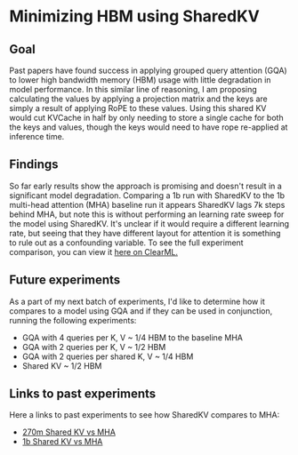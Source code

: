 # Minimizing HBM using SharedKV

## Goal

Past papers have found success in applying grouped query attention (GQA) to lower high bandwidth memory (HBM) usage with little degradation in model performance. In this similar line of reasoning, I am proposing calculating the values by applying a projection matrix and the keys are simply a result of applying RoPE to these values. Using this shared KV would cut KVCache in half by only needing to store a single cache for both the keys and values, though the keys would need to have rope re-applied at inference time.

## Findings

So far early results show the approach is promising and doesn't result in a significant model degradation. Comparing a 1b run with SharedKV to the 1b multi-head attention (MHA) baseline run it appears SharedKV lags 7k steps behind MHA, but note this is without performing an learning rate sweep for the model using SharedKV. It's unclear if it would require a different learning rate, but seeing that they have different layout for attention it is something to rule out as a confounding variable. To see the full experiment comparison, you can view it [here on ClearML.](https://embed.clear.ml/projects/*/compare-experiments;ids=1151de73c92c49baaa612fd2a1567ed8,80acd1b6b7fc4fb7ad3800b4ecaa3be2/scalars/graph?metricVariants=loss&metricName=&params=loss%3E)  

## Future experiments

As a part of my next batch of experiments, I'd like to determine how it compares to a model using GQA and if they can be used in conjunction, running the following experiments:

- GQA with 4 queries per K, V ~ 1/4 HBM to the baseline MHA
- GQA with 2 queries per K, V ~ 1/2 HBM
- GQA with 2 queries per shared K, V ~ 1/4 HBM
- Shared KV ~ 1/2 HBM

## Links to past experiments

Here a links to past experiments to see how SharedKV compares to MHA:

- [270m Shared KV vs MHA](https://embed.clear.ml/projects/*/compare-experiments;ids=1151de73c92c49baaa612fd2a1567ed8,80acd1b6b7fc4fb7ad3800b4ecaa3be2/scalars/graph?metricVariants=loss&metricName=&params=loss>)
- [1b Shared KV vs MHA](https://embed.clear.ml/projects/*/compare-experiments;ids=1151de73c92c49baaa612fd2a1567ed8,80acd1b6b7fc4fb7ad3800b4ecaa3be2/scalars/graph?metricVariants=loss&metricName=&params=loss%3E)  
